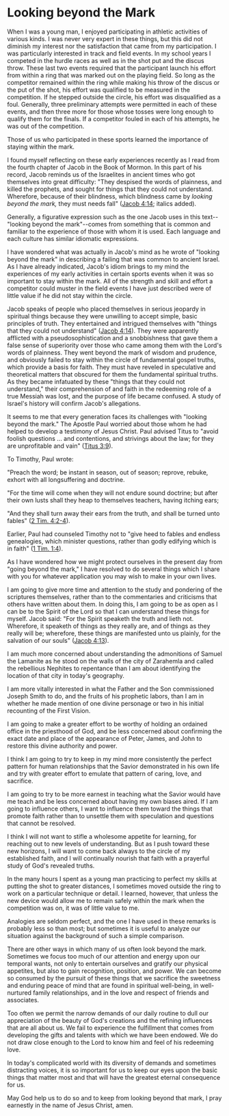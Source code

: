 # Looking beyond the Mark

When I was a young man, I enjoyed participating in athletic activities of
various kinds. I was never very expert in these things, but this did not
diminish my interest nor the satisfaction that came from my participation. I
was particularly interested in track and field events. In my school years I
competed in the hurdle races as well as in the shot put and the discus throw.
These last two events required that the participant launch his effort from
within a ring that was marked out on the playing field. So long as the
competitor remained within the ring while making his throw of the discus or
the put of the shot, his effort was qualified to be measured in the
competition. If he stepped outside the circle, his effort was disqualified as
a foul. Generally, three preliminary attempts were permitted in each of these
events, and then three more for those whose tosses were long enough to qualify
them for the finals. If a competitor fouled in each of his attempts, he was
out of the competition.

Those of us who participated in these sports learned the importance of staying
within the mark.

I found myself reflecting on these early experiences recently as I read from
the fourth chapter of Jacob in the Book of Mormon. In this part of his record,
Jacob reminds us of the Israelites in ancient times who got themselves into
great difficulty: "They despised the words of plainness, and killed the
prophets, and sought for things that they could not understand. Wherefore,
because of their blindness, which blindness came by _looking beyond the mark,_
they must needs fall" ([Jacob
4:14](https://www.lds.org/scriptures/bofm/jacob/4.14?lang=eng#13); italics
added).

Generally, a figurative expression such as the one Jacob uses in this
text--"looking beyond the mark"--comes from something that is common and
familiar to the experience of those with whom it is used. Each language and
each culture has similar idiomatic expressions.

I have wondered what was actually in Jacob's mind as he wrote of "looking
beyond the mark" in describing a failing that was common to ancient Israel. As
I have already indicated, Jacob's idiom brings to my mind the experiences of
my early activities in certain sports events when it was so important to stay
within the mark. All of the strength and skill and effort a competitor could
muster in the field events I have just described were of little value if he
did not stay within the circle.

Jacob speaks of people who placed themselves in serious jeopardy in spiritual
things because they were unwilling to accept simple, basic principles of
truth. They entertained and intrigued themselves with "things that they could
not understand" ([Jacob
4:14](https://www.lds.org/scriptures/bofm/jacob/4.14?lang=eng#13)). They were
apparently afflicted with a pseudosophistication and a snobbishness that gave
them a false sense of superiority over those who came among them with the
Lord's words of plainness. They went beyond the mark of wisdom and prudence,
and obviously failed to stay within the circle of fundamental gospel truths,
which provide a basis for faith. They must have reveled in speculative and
theoretical matters that obscured for them the fundamental spiritual truths.
As they became infatuated by these "things that they could not understand,"
their comprehension of and faith in the redeeming role of a true Messiah was
lost, and the purpose of life became confused. A study of Israel's history
will confirm Jacob's allegations.

It seems to me that every generation faces its challenges with "looking beyond
the mark." The Apostle Paul worried about those whom he had helped to develop
a testimony of Jesus Christ. Paul advised Titus to "avoid foolish questions ...
and contentions, and strivings about the law; for they are unprofitable and
vain" ([Titus 3:9](https://www.lds.org/scriptures/nt/titus/3.9?lang=eng#8)).

To Timothy, Paul wrote:

"Preach the word; be instant in season, out of season; reprove, rebuke, exhort
with all longsuffering and doctrine.

"For the time will come when they will not endure sound doctrine; but after
their own lusts shall they heap to themselves teachers, having itching ears;

"And they shall turn away their ears from the truth, and shall be turned unto
fables" ([2 Tim.
4:2-4](https://www.lds.org/scriptures/nt/2-tim/4.2-4?lang=eng#1)).

Earlier, Paul had counseled Timothy not to "give heed to fables and endless
genealogies, which minister questions, rather than godly edifying which is in
faith" ([1 Tim. 1:4](https://www.lds.org/scriptures/nt/1-tim/1.4?lang=eng#3)).

As I have wondered how we might protect ourselves in the present day from
"going beyond the mark," I have resolved to do several things which I share
with you for whatever application you may wish to make in your own lives.

I am going to give more time and attention to the study and pondering of the
scriptures themselves, rather than to the commentaries and criticisms that
others have written about them. In doing this, I am going to be as open as I
can be to the Spirit of the Lord so that I can understand these things for
myself. Jacob said: "For the Spirit speaketh the truth and lieth not.
Wherefore, it speaketh of things as they really are, and of things as they
really will be; wherefore, these things are manifested unto us plainly, for
the salvation of our souls" ([Jacob
4:13](https://www.lds.org/scriptures/bofm/jacob/4.13?lang=eng#12)).

I am much more concerned about understanding the admonitions of Samuel the
Lamanite as he stood on the walls of the city of Zarahemla and called the
rebellious Nephites to repentance than I am about identifying the location of
that city in today's geography.

I am more vitally interested in what the Father and the Son commissioned
Joseph Smith to do, and the fruits of his prophetic labors, than I am in
whether he made mention of one divine personage or two in his initial
recounting of the First Vision.

I am going to make a greater effort to be worthy of holding an ordained office
in the priesthood of God, and be less concerned about confirming the exact
date and place of the appearance of Peter, James, and John to restore this
divine authority and power.

I think I am going to try to keep in my mind more consistently the perfect
pattern for human relationships that the Savior demonstrated in his own life
and try with greater effort to emulate that pattern of caring, love, and
sacrifice.

I am going to try to be more earnest in teaching what the Savior would have me
teach and be less concerned about having my own biases aired. If I am going to
influence others, I want to influence them toward the things that promote
faith rather than to unsettle them with speculation and questions that cannot
be resolved.

I think I will not want to stifle a wholesome appetite for learning, for
reaching out to new levels of understanding. But as I push toward these new
horizons, I will want to come back always to the circle of my established
faith, and I will continually nourish that faith with a prayerful study of
God's revealed truths.

In the many hours I spent as a young man practicing to perfect my skills at
putting the shot to greater distances, I sometimes moved outside the ring to
work on a particular technique or detail. I learned, however, that unless the
new device would allow me to remain safely within the mark when the
competition was on, it was of little value to me.

Analogies are seldom perfect, and the one I have used in these remarks is
probably less so than most; but sometimes it is useful to analyze our
situation against the background of such a simple comparison.

There are other ways in which many of us often look beyond the mark. Sometimes
we focus too much of our attention and energy upon our temporal wants, not
only to entertain ourselves and gratify our physical appetites, but also to
gain recognition, position, and power. We can become so consumed by the
pursuit of these things that we sacrifice the sweetness and enduring peace of
mind that are found in spiritual well-being, in well-nurtured family
relationships, and in the love and respect of friends and associates.

Too often we permit the narrow demands of our daily routine to dull our
appreciation of the beauty of God's creations and the refining influences that
are all about us. We fail to experience the fulfillment that comes from
developing the gifts and talents with which we have been endowed. We do not
draw close enough to the Lord to know him and feel of his redeeming love.

In today's complicated world with its diversity of demands and sometimes
distracting voices, it is so important for us to keep our eyes upon the basic
things that matter most and that will have the greatest eternal consequence
for us.

May God help us to do so and to keep from looking beyond that mark, I pray
earnestly in the name of Jesus Christ, amen.

